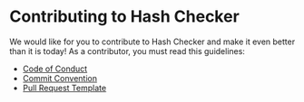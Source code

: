 # Contributing to Hash Checker

We would like for you to contribute to Hash Checker and make it even better than it is today! As a contributor, you must read this guidelines:

* [Code of Conduct](./CODE_OF_CONDUCT.md)
* [Commit Convention](./COMMIT_CONVENTION.md)
* [Pull Request Template](./.github/pull_request_template.md)

